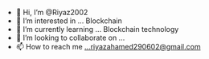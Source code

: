 - 👋 Hi, I’m @Riyaz2002
- 👀 I’m interested in ... Blockchain
- 🌱 I’m currently learning ... Blockchain technology
- 💞️ I’m looking to collaborate on ...
- 📫 How to reach me ...riyazahamed290602@gmail.com

<!---
Riyaz2002/Riyaz2002 is a ✨ special ✨ repository because its `README.md` (this file) appears on your GitHub profile.
You can click the Preview link to take a look at your changes.
--->
